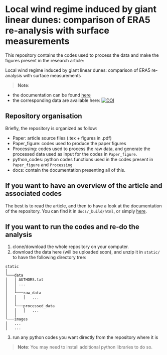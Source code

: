 # Local wind regime induced by giant linear dunes: comparison of ERA5 re-analysis with surface measurements

This repository contains the codes used to process the data and make the figures present in the research article:

Local wind regime induced by giant linear dunes: comparison of ERA5 re-analysis with surface measurements

> **Note**:
 - the documentation can be found [here](https://cgadal.github.io/GiantDunes/)
 - the corresponding data are available here: <a href="https://doi.org/10.5281/zenodo.6343138"><img src="https://zenodo.org/badge/DOI/10.5281/zenodo.6343138.svg" alt="DOI"></a>


## Repository organisation

Briefly, the repository is organized as follow:

  - Paper: article source files (.tex + figures in .pdf)
  - Paper_figure: codes used to produce the paper figures
  - Processing: codes used to process the raw data, and generate the processed data used as input for the codes in `Paper_figure`.
  - python_codes: python codes functions used in the codes present in `Paper_figure` and `Processing`
  - docs: contain the documentation presenting all of this.

## If you want to have an overview of the article and associated codes

The best is to read the article, and then to have a look at the documentation of the repository. You can find it in `docs/_build/html`, or simply [here](https://cgadal.github.io/GiantDunes/).

## If you want to run the codes and re-do the analysis

1. clone/download the whole repository on your computer.
2. download the data here (will be uploaded soon), and unzip it in `static/` to have the following directory tree:

  ```
  static
  │
  └───data
  │   │ AUTHORS.txt
  │   │ ...
  │   │
  │   └───raw_data
  │   │   │   ...
  │   │
  │   └───processed_data
  │   │   │   ...
  │   │
  └───images
  │   ...
  │   ...
  ```
3. run any python codes you want directly from the repository where it is

> **Note**: You may need to install additional python libraries to do so.

